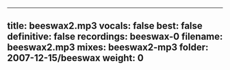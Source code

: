 
---
title: beeswax2.mp3
vocals: false
best: false
definitive: false
recordings: beeswax-0
filename: beeswax2.mp3
mixes: beeswax2-mp3
folder: 2007-12-15/beeswax
weight: 0
---
